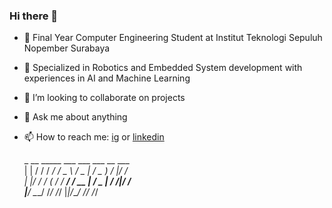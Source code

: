 ### Hi there 👋

- 🔭 Final Year Computer Engineering Student at Institut Teknologi Sepuluh Nopember Surabaya
- 🌱 Specialized in Robotics and Embedded System development with experiences in AI and Machine Learning
- 👯 I’m looking to collaborate on projects
- 💬 Ask me about anything
- 📫 How to reach me: [ig](https://www.instagram.com/vincentius.mahendra/) or [linkedin](https://www.linkedin.com/in/vincentius-mahendra/)

  _   __  _____   ___    ___    ___    __  ___ <br>
 | | / / / ___/  / _ \  / _ |  / _ )  /  |/  / <br>
 | |/ / / (_ /  / ___/ / __ | / _  | / /|_/ / <br>
 |___/  \___/  /_/    /_/ |_|/____/ /_/  /_/  <br>
